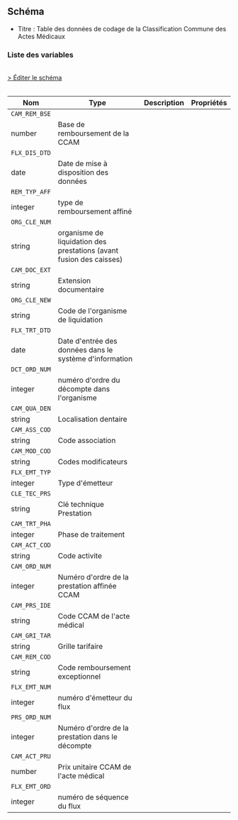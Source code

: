 ## Schéma

- Titre : Table des données de codage de la Classification Commune des Actes Médicaux

### Liste des variables
<br />
<div>
    <a href="https://gitlab.com/healthdatahub/schema-snds/edit/master/schemas/EGB/EB_CAM_F.json"  
    arget="_blank" rel="noopener noreferrer">> Éditer le schéma</a>
    <OutboundLink />
</div>
<br />

Nom|Type|Description|Propriétés
-|-|-|-
`CAM_REM_BSE`|
number|Base de remboursement de la CCAM||
`FLX_DIS_DTD`|
date|Date de mise à disposition des données||
`REM_TYP_AFF`|
integer|type de remboursement affiné||
`ORG_CLE_NUM`|
string|organisme de liquidation des prestations (avant fusion des caisses)||
`CAM_DOC_EXT`|
string|Extension documentaire||
`ORG_CLE_NEW`|
string|Code de l&#x27;organisme de liquidation||
`FLX_TRT_DTD`|
date|Date d&#x27;entrée des données dans le système d&#x27;information||
`DCT_ORD_NUM`|
integer|numéro d&#x27;ordre du décompte dans l&#x27;organisme||
`CAM_QUA_DEN`|
string|Localisation dentaire||
`CAM_ASS_COD`|
string|Code association||
`CAM_MOD_COD`|
string|Codes modificateurs||
`FLX_EMT_TYP`|
integer|Type d&#x27;émetteur||
`CLE_TEC_PRS`|
string|Clé technique Prestation||
`CAM_TRT_PHA`|
integer|Phase de traitement||
`CAM_ACT_COD`|
string|Code activite||
`CAM_ORD_NUM`|
integer|Numéro d&#x27;ordre de la prestation affinée CCAM||
`CAM_PRS_IDE`|
string|Code CCAM de l&#x27;acte médical||
`CAM_GRI_TAR`|
string|Grille tarifaire||
`CAM_REM_COD`|
string|Code remboursement exceptionnel||
`FLX_EMT_NUM`|
integer|numéro d&#x27;émetteur du flux||
`PRS_ORD_NUM`|
integer|Numéro d&#x27;ordre de la prestation dans le décompte||
`CAM_ACT_PRU`|
number|Prix unitaire CCAM de l&#x27;acte médical||
`FLX_EMT_ORD`|
integer|numéro de séquence du flux||

